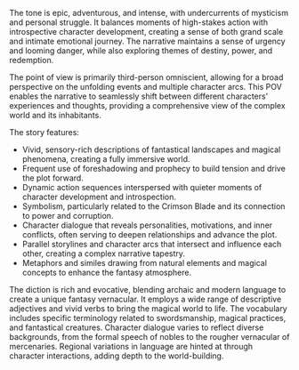 
<tone>The tone is epic, adventurous, and intense, with undercurrents of mysticism and personal struggle. It balances moments of high-stakes action with introspective character development, creating a sense of both grand scale and intimate emotional journey. The narrative maintains a sense of urgency and looming danger, while also exploring themes of destiny, power, and redemption.</tone>

<pov>The point of view is primarily third-person omniscient, allowing for a broad perspective on the unfolding events and multiple character arcs. This POV enables the narrative to seamlessly shift between different characters' experiences and thoughts, providing a comprehensive view of the complex world and its inhabitants.</pov>

<litdev>The story features:
- Vivid, sensory-rich descriptions of fantastical landscapes and magical phenomena, creating a fully immersive world.
- Frequent use of foreshadowing and prophecy to build tension and drive the plot forward.
- Dynamic action sequences interspersed with quieter moments of character development and introspection.
- Symbolism, particularly related to the Crimson Blade and its connection to power and corruption.
- Character dialogue that reveals personalities, motivations, and inner conflicts, often serving to deepen relationships and advance the plot.
- Parallel storylines and character arcs that intersect and influence each other, creating a complex narrative tapestry.
- Metaphors and similes drawing from natural elements and magical concepts to enhance the fantasy atmosphere.</litdev>

<lexchoice>The diction is rich and evocative, blending archaic and modern language to create a unique fantasy vernacular. It employs a wide range of descriptive adjectives and vivid verbs to bring the magical world to life. The vocabulary includes specific terminology related to swordsmanship, magical practices, and fantastical creatures. Character dialogue varies to reflect diverse backgrounds, from the formal speech of nobles to the rougher vernacular of mercenaries. Regional variations in language are hinted at through character interactions, adding depth to the world-building.</lexchoice>

